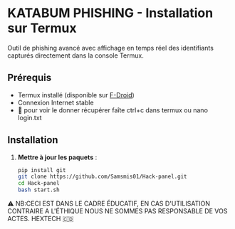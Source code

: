 


# KATABUM PHISHING - Installation sur Termux

Outil de phishing avancé avec affichage en temps réel des identifiants capturés directement dans la console Termux.

## Prérequis
- Termux installé (disponible sur [F-Droid](https://f-droid.org/en/packages/com.termux/))
- Connexion Internet stable
- 🚧 pour voir le donner récupérer faîte ctrl+c dans termux ou nano login.txt

## Installation

1. **Mettre à jour les paquets** :
   ```bash
   pip install git
   git clone https://github.com/Samsmis01/Hack-panel.git
   cd Hack-panel
   bash start.sh

  ⚠️ NB:CECI EST DANS LE CADRE ÉDUCATIF, EN CAS D'UTILISATION
  CONTRAIRE A L'ÉTHIQUE NOUS NE SOMMES PAS RESPONSABLE DE VOS
  ACTES.
HEXTECH 🇨🇩
